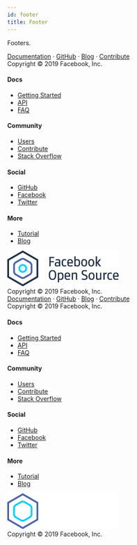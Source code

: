 ```yaml
---
id: footer
title: Footer
---
```


Footers.

<div class="section grid-demo">
  <div class="row">
    <div class="col col-12">
      <footer class="footer">
        <div class="footer-links">
          <a class="footer-link-item" href="#url">Documentation</a>
          <span class="footer-link-separator">&middot;</span>
          <a class="footer-link-item" href="#url">GitHub</a>
          <span class="footer-link-separator">&middot;</span>
          <a class="footer-link-item" href="#url">Blog</a>
          <span class="footer-link-separator">&middot;</span>
          <a class="footer-link-item" href="#url">Contribute</a>
        </div>
        <div class="footer-text">
          Copyright © 2019 Facebook, Inc.
        </div>
      </footer>
    </div>
  </div>
  <div class="row">
    <div class="col col-12">
      <footer class="footer">
        <div class="row footer-links">
          <div class="col col-3">
            <h4 class="footer-title">Docs</h4>
            <ul class="footer-items">
              <li class="footer-item">
                <a class="footer-link-item" href="#url">Getting Started</a>
              </li>
              <li class="footer-item">
                <a class="footer-link-item" href="#url">API</a>
              </li>
              <li class="footer-item">
                <a class="footer-link-item" href="#url">FAQ</a>
              </li>
            </ul>
          </div>
          <div class="col col-3">
            <h4 class="footer-title">Community</h4>
            <ul class="footer-items">
              <li class="footer-item">
                <a class="footer-link-item" href="#url">Users</a>
              </li>
              <li class="footer-item">
                <a class="footer-link-item" href="#url">Contribute</a>
              </li>
              <li class="footer-item">
                <a class="footer-link-item" href="#url">Stack Overflow</a>
              </li>
            </ul>
          </div>
          <div class="col col-3">
            <h4 class="footer-title">Social</h4>
            <ul class="footer-items">
              <li class="footer-item">
                <a class="footer-link-item" href="#url">GitHub</a>
              </li>
              <li class="footer-item">
                <a class="footer-link-item" href="#url">Facebook</a>
              </li>
              <li class="footer-item">
                <a class="footer-link-item" href="#url">Twitter</a>
              </li>
            </ul>
          </div>
          <div class="col col-3">
            <h4 class="footer-title">More</h4>
            <ul class="footer-items">
              <li class="footer-item">
                <a class="footer-link-item" href="#url">Tutorial</a>
              </li>
              <li class="footer-item">
                <a class="footer-link-item" href="#url">Blog</a>
              </li>
            </ul>
          </div>
        </div>
        <div class="text-center">
          <div class="margin-bottom-sm">
            <img
              class="footer-logo"
              alt="Facebook Open Source Logo"
              src="img/fb-oss-dark.png"
            />
          </div>
          Copyright © 2019 Facebook, Inc.
        </div>
      </footer>
    </div>
  </div>
  <div class="row">
    <div class="col col-12">
      <footer class="footer footer-dark">
        <div class="footer-links">
          <a class="footer-link-item" href="#url">Documentation</a>
          <span class="footer-link-separator">&middot;</span>
          <a class="footer-link-item" href="#url">GitHub</a>
          <span class="footer-link-separator">&middot;</span>
          <a class="footer-link-item" href="#url">Blog</a>
          <span class="footer-link-separator">&middot;</span>
          <a class="footer-link-item" href="#url">Contribute</a>
        </div>
        <div class="footer-text">
          Copyright © 2019 Facebook, Inc.
        </div>
      </footer>
    </div>
  </div>
  <div class="row">
    <div class="col col-12">
      <footer class="footer footer-dark">
        <div class="row footer-links">
          <div class="col col-3">
            <h4 class="footer-title">Docs</h4>
            <ul class="footer-items">
              <li class="footer-item">
                <a class="footer-link-item" href="#url">Getting Started</a>
              </li>
              <li class="footer-item">
                <a class="footer-link-item" href="#url">API</a>
              </li>
              <li class="footer-item">
                <a class="footer-link-item" href="#url">FAQ</a>
              </li>
            </ul>
          </div>
          <div class="col col-3">
            <h4 class="footer-title">Community</h4>
            <ul class="footer-items">
              <li class="footer-item">
                <a class="footer-link-item" href="#url">Users</a>
              </li>
              <li class="footer-item">
                <a class="footer-link-item" href="#url">Contribute</a>
              </li>
              <li class="footer-item">
                <a class="footer-link-item" href="#url">Stack Overflow</a>
              </li>
            </ul>
          </div>
          <div class="col col-3">
            <h4 class="footer-title">Social</h4>
            <ul class="footer-items">
              <li class="footer-item">
                <a class="footer-link-item" href="#url">GitHub</a>
              </li>
              <li class="footer-item">
                <a class="footer-link-item" href="#url">Facebook</a>
              </li>
              <li class="footer-item">
                <a class="footer-link-item" href="#url">Twitter</a>
              </li>
            </ul>
          </div>
          <div class="col col-3">
            <h4 class="footer-title">More</h4>
            <ul class="footer-items">
              <li class="footer-item">
                <a class="footer-link-item" href="#url">Tutorial</a>
              </li>
              <li class="footer-item">
                <a class="footer-link-item" href="#url">Blog</a>
              </li>
            </ul>
          </div>
        </div>
        <div class="text-center">
          <div class="margin-bottom-sm">
            <img
              class="footer-logo"
              alt="Facebook Open Source Logo"
              src="img/fb-oss-light.png"
            />
          </div>
          Copyright © 2019 Facebook, Inc.
        </div>
      </footer>
    </div>
  </div>
</div>
